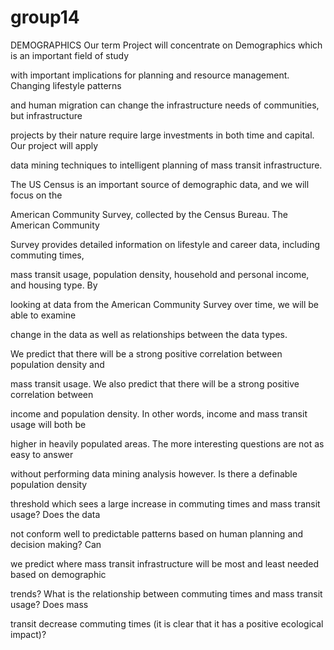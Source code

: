 # group14
DEMOGRAPHICS
Our term Project will concentrate on Demographics which is an important field of study 

with important implications for planning and resource management.  Changing lifestyle patterns 

and human migration can change the infrastructure needs of communities, but infrastructure 

projects by their nature require large investments in both time and capital.  Our project will apply 

data mining techniques to intelligent planning of mass transit infrastructure. 

The US Census is an important source of demographic data, and we will focus on the 

American Community Survey, collected by the Census Bureau.  The American Community 

Survey provides detailed information on lifestyle and career data, including commuting times, 

mass transit usage, population density, household and personal income, and housing type.  By 

looking at data from the American Community Survey over time, we will be able to examine 

change in the data as well as relationships between the data types. 

We predict that there will be a strong positive correlation between population density and 

mass transit usage.  We also predict that there will be a strong positive correlation between 

income and population density.  In other words, income and mass transit usage will both be 

higher in heavily populated areas.  The more interesting questions are not as easy to answer 

without performing data mining analysis however.  Is there a definable population density 

threshold which sees a large increase in commuting times and mass transit usage?  Does the data 

not conform well to predictable patterns based on human planning and decision making?  Can 

we predict where mass transit infrastructure will be most and least needed based on demographic 

trends?  What is the relationship between commuting times and mass transit usage?  Does mass 

transit decrease commuting times (it is clear that it has a positive ecological impact)?
